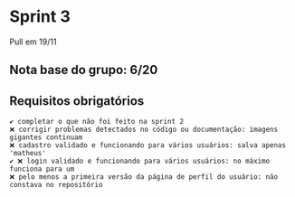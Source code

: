 # Sprint 3 
Pull em 19/11

## Nota base do grupo: 6/20

## Requisitos obrigatórios
	✔️ completar o que não foi feito na sprint 2
	❌ corrigir problemas detectados no código ou documentação: imagens gigantes continuam
	❌ cadastro validado e funcionando para vários usuários: salva apenas 'matheus'
	✔️ ❌ login validado e funcionando para vários usuários: no máximo funciona para um 
	❌ pelo menos a primeira versão da página de perfil do usuário: não constava no repositório
